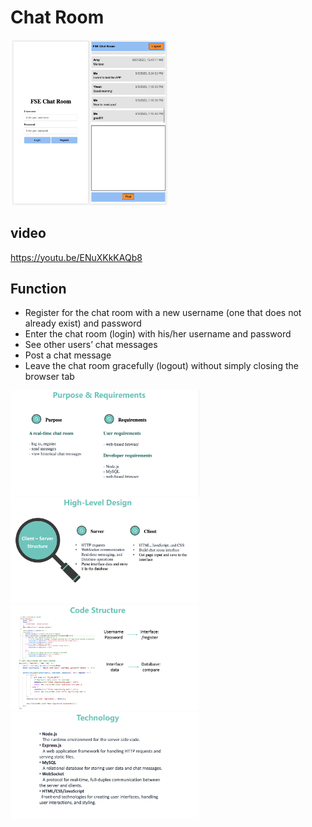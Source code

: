# Chat Room
<img src="./all.png" alt="Image" width="50%" height="50%">


## video

 https://youtu.be/ENuXKkKAQb8

## Function

- Register for the chat room with a new username (one that does not already exist) and password
- Enter the chat room (login) with his/her username and password
- See other users’ chat messages
- Post a chat message 
- Leave the chat room gracefully (logout) without simply closing the browser tab



<img src="./1.png" alt="Image" width="60%" >
<img src="./2.png" alt="Image" width="60%">
<img src="./3.png" alt="Image" width="60%" >
<img src="./4.png" alt="Image" width="60%" >